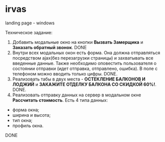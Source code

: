 # irvas
landing page - windows

Техническое задание:

1. Добавить модальные окно на кнопки <b>Вызвать Замерщика</b> и <b>Заказать обратный звонок</b>. DONE
2. Внутри всех модальных окон есть форма. Она должна отправляться посредством ajax(без перезагрузки страницы) и захватывать все введенные данные. Также необходимо оповестить пользователя о состоянии отправки (идет отправка, отправлено, ошибка). В поле с телефоном можно вводить только цифры. DONE.
3. Реализовать табы в двух места - <b>ОСТЕКЛЕНИЕ БАЛКОНОВ И ЛОДЖИЙ</b> и <b>ЗАКАЖИТЕ ОТДЕЛКУ БАЛКОНА СО СКИДКОЙ 60%!</b>. DONE.
4. Реализовать отправку данных на сервер в модальном окне <b>Рассчитать стоимость</b>. Есть 4 типа данных:
<ul>
 <li>форма окна;</li>
 <li>ширина и высота;</li>
 <li>тип окна;</li>
 <li>профиль окна.</li>
</ul>

DONE
